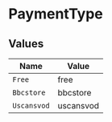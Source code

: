 # PaymentType


## Values

| Name        | Value       |
| ----------- | ----------- |
| `Free`      | free        |
| `Bbcstore`  | bbcstore    |
| `Uscansvod` | uscansvod   |